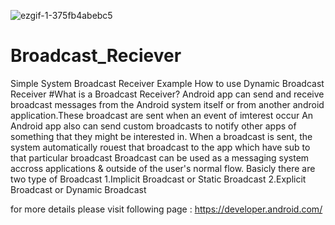 ![ezgif-1-375fb4abebc5](https://user-images.githubusercontent.com/60150170/114873152-a3d54980-9e18-11eb-9bff-160f3a3db1fd.gif)
# Broadcast_Reciever
Simple System Broadcast Receiver Example
How to use Dynamic Broadcast Receiver
#What is a Broadcast Receiver?
Android app can send and receive broadcast messages from the Android system itself or from another android application.These broadcast are sent when an event of imterest occur
An Android app also can send custom broadcasts to notify other apps of something that they might be interested in.
When a broadcast is sent, the system automatically rouest that broadcast to the app which have sub to that particular broadcast
Broadcast can be used as a messaging system accross applications & outside of the user's normal flow.
Basicly there are two type of Broadcast
1.Implicit Broadcast or Static Broadcast
2.Explicit Broadcast or Dynamic Broadcast

for more details please visit following page : https://developer.android.com/
